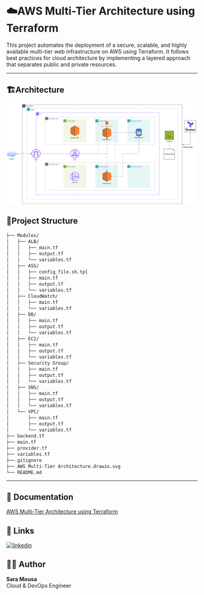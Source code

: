 ﻿
# ☁️AWS Multi-Tier Architecture using Terraform

This project automates the deployment of a secure, scalable, and highly available multi-tier web infrastructure on AWS using Terraform. It follows best practices for cloud architecture by implementing a layered approach that separates public and private resources.

---
## 🏗️Architecture

![AWS Diagram](AWS_Multi-Tier_Architecture.drawio.svg)

## 📂Project Structure

```
├── Modules/
│   ├── ALB/
│   │   ├── main.tf
│   │   ├── output.tf
│   │   └── variables.tf
│   ├── ASG/
│   │   ├── config_file.sh.tpl
│   │   ├── main.tf
│   │   ├── output.tf
│   │   └── variables.tf
│   ├── CloudWatch/
│   │   ├── main.tf
│   │   └── variables.tf
│   ├── DB/
│   │   ├── main.tf
│   │   ├── output.tf
│   │   └── variables.tf
│   ├── EC2/
│   │   ├── main.tf
│   │   ├── output.tf
│   │   └── variables.tf
│   ├── Security Group/
│   │   ├── main.tf
│   │   ├── output.tf
│   │   └── variables.tf
│   ├── SNS/
│   │   ├── main.tf
│   │   ├── output.tf
│   │   └── variables.tf
│   └── VPC/
│       ├── main.tf
│       ├── output.tf
│       └── variables.tf
├── backend.tf
├── main.tf
├── provider.tf
├── variables.tf
├──.gitignore
├── AWS Multi-Tier Architecture.drawio.svg
└── README.md
```
---

## 📂 Documentation

[AWS Multi-Tier Architecture using Terraform](https://www.notion.so/AWS-Multi-Tier-Architecture-using-Terraform-1e82a9d6f04280b8815bdd81d7c4e342?pvs=4)
## 🔗 Links

[![linkedin](https://img.shields.io/badge/linkedin-0A66C2?style=for-the-badge&logo=linkedin&logoColor=white)](https://www.linkedin.com/in/saramousa3010/)



## 👩‍💻 Author
**Sara Mousa**  
Cloud & DevOps Engineer


